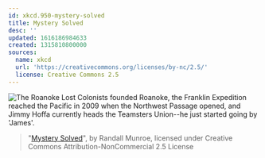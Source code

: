 ```yaml
---
id: xkcd.950-mystery-solved
title: Mystery Solved
desc: ''
updated: 1616186984633
created: 1315810800000
sources:
  name: xkcd
  url: 'https://creativecommons.org/licenses/by-nc/2.5/'
  license: Creative Commons 2.5
---
```

![The Roanoke Lost Colonists founded Roanoke, the Franklin Expedition reached the Pacific in 2009 when the Northwest Passage opened, and Jimmy Hoffa currently heads the Teamsters Union--he just started going by 'James'.](https://imgs.xkcd.com/comics/mystery_solved.png)
> "[Mystery Solved](https://xkcd.com/950/)", by Randall Munroe, licensed under Creative Commons Attribution-NonCommercial 2.5 License
